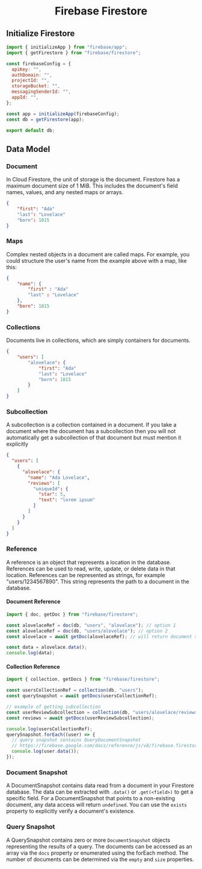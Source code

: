 <h1 align="center">Firebase Firestore</h1>

## Initialize Firestore

```javascript
import { initializeApp } from "firebase/app";
import { getFirestore } from "firebase/firestore";

const firebaseConfig = {
  apiKey: "",
  authDomain: "",
  projectId: "",
  storageBucket: "",
  messagingSenderId: "",
  appId: "",
};

const app = initializeApp(firebaseConfig);
const db = getFirestore(app);

export default db;
```

## Data Model

### Document

In Cloud Firestore, the unit of storage is the document. Firestore has a maximum document size of 1 MiB. This includes the document's field names, values, and any nested maps or arrays.

```json
{
    "first": "Ada"
    "last": "Lovelace"
    "born": 1815
}
```

### Maps

Complex nested objects in a document are called maps. For example, you could structure the user's name from the example above with a map, like this:

```json
{
    "name": {
        "first" : "Ada"
        "last" : "Lovelace"
    },
    "born": 1815
}
```

### Collections

Documents live in collections, which are simply containers for documents.

```json
{
    "users": [
        "alovelace": {
            "first": "Ada"
            "last": "Lovelace"
            "born": 1815
        }
    ]
}
```

### Subcollection

A subcollection is a collection contained in a document. If you take a document where the document has a subcollection then you will not automatically get a subcollection of that document but must mention it explicitly

```json
{
  "users": [
    {
      "alovelace": {
        "name": "Ada Lovelace",
        "reviews": [
          "uniqueId": {
            "star": 5,
            "text": "lorem ipsum"
          }
        ]
      }
    }
  ]
}
```

### Reference

A reference is an object that represents a location in the database. References can be used to read, write, update, or delete data in that location. References can be represented as strings, for example "users/1234567890". This string represents the path to a document in the database.

#### Document Reference

```javascript
import { doc, getDoc } from "firebase/firestore";

const alovelaceRef = doc(db, "users", "alovelace"); // option 1
const alovelaceRef = doc(db, "users/alovelace"); // option 2
const alovelace = await getDoc(alovelaceRef); // will return document snapshot

const data = alovelace.data();
console.log(data);
```

#### Collection Reference

```javascript
import { collection, getDocs } from "firebase/firestore";

const usersCollectionRef = collection(db, "users");
const querySnapshot = await getDocs(usersCollectionRef);

// example of getting subcollection
const userReviewSubcollection = collection(db, "users/alovelace/reviews");
const reviews = await getDocs(userReviewSubcollection);

console.log(usersCollectionRef);
querySnapshot.forEach((user) => {
  // query snapshot contains QueryDocumentSnapshot
  // https://firebase.google.com/docs/reference/js/v8/firebase.firestore.QueryDocumentSnapshot
  console.log(user.data());
});
```

### Document Snapshot

A DocumentSnapshot contains data read from a document in your Firestore database. The data can be extracted with `.data()` or `.get(<field>)` to get a specific field. For a DocumentSnapshot that points to a non-existing document, any data access will return `undefined`. You can use the `exists` property to explicitly verify a document's existence.

### Query Snapshot

A QuerySnapshot contains zero or more `DocumentSnapshot` objects representing the results of a query. The documents can be accessed as an array via the `docs` property or enumerated using the forEach method. The number of documents can be determined via the `empty` and `size` properties.
